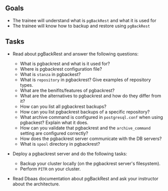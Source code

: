 ## Goals
- The trainee will understand what is `pgBackRest` and what it is used for
- The trainee will know how to backup and restore using `pgBackRest`

## Tasks
* Read about pgBackRest and answer the following questions:
  - What is pgbackrest and what is it used for?
  - Where is pgbackrest configuration file?
  - What is `stanza` in pgbackest?
  - What is `repository` in pgbackrest? Give examples of repository types.
  - What are the benifits/features of pgbackrest?
  - What are the alternatives to pgbackrest and how do they differ from it?
  - How can you list all pgbackrest backups?
  - How can you list pgbackrest backups of a specific repository?
  - What archive command is configured in `postgresql.conf` when using pgbackest? Explain what it does.
  - How can you validate that pgbackrest and the `archive_command` setting are configured correctly?
  - How does the pgbackrest server communicate with the DB servers?
  - What is `spool` directory in pgbackrest?
    
* Deploy a pgbackrest server and do the following tasks:
  - Backup your cluster locally (on the pgbackrest server's filesystem).
  - Perform `PITR` on your cluster.
  
* Read Dbaas documentation about pgBackRest and ask your instructor about the architecture.
